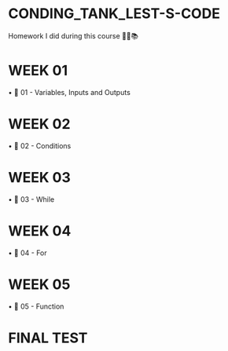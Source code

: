 # CONDING_TANK_LEST-S-CODE

Homework I did during this course 👨‍🎓📚

# WEEK 01
• 🎯 01 - Variables, Inputs and Outputs

# WEEK 02
• 🎯 02 - Conditions

# WEEK 03
• 🎯 03 - While

# WEEK 04
• 🎯 04 - For

# WEEK 05
• 🎯 05 - Function 

# FINAL TEST


